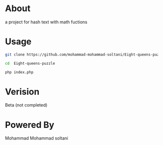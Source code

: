 # About
a project for hash text with math fuctions

# Usage
``` bash
git clone https://github.com/mohammad-mohammad-soltani/Eight-queens-puzzle.git 
```
``` bash
cd  Eight-queens-puzzle
```
``` bash
php index.php
```

# Verision
Beta (not completed)

# Powered By 
Mohammad Mohammad soltani
